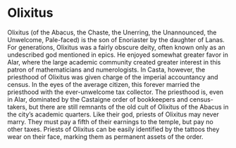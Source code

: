 # Olixitus

Olixitus (of the Abacus, the Chaste, the Unerring, the Unannounced,
the Unwelcome, Pale-faced) is the son of Enoriaster by the daughter of
Lanas.  For generations, Olixitus was a fairly obscure deity, often
known only as an undescribed god mentioned in epics.  He enjoyed
somewhat greater favor in Alar, where the large academic community
created greater interest in this patron of mathematicians and
numerologists.  In Casta, however, the priesthood of Olixitus was
given charge of the imperial accountancy and census.  In the eyes of
the average citizen, this forever married the priesthood with the
ever-unwelcome tax collector.  The priesthood is, even in Alar,
dominated by the Castaigne order of bookkeepers and census-takers, but
there are still remnants of the old cult of Olixitus of the Abacus in
the city’s academic quarters.  Like their god, priests of Olixitus may
never marry.  They must pay a fifth of their earnings to the temple,
but pay no other taxes.  Priests of Olixitus can be easily identified
by the tattoos they wear on their face, marking them as permanent
assets of the order.
